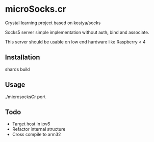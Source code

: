 # microSocks.cr

Crystal learning project based on kostya/socks

Socks5 server simple implementation without auth, bind and associate.

This server should be usable on low end hardware like Raspberry < 4

## Installation

shards build

## Usage

./microsocksCr port

## Todo

- Target host in ipv6
- Refactor internal structure
- Cross compile to arm32
